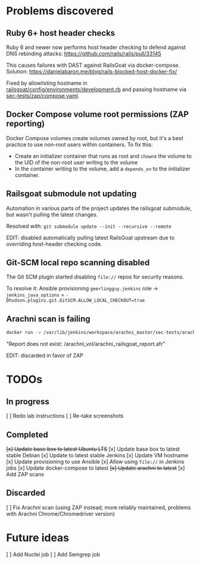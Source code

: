 # Problems discovered
## Ruby 6+ host header checks
Ruby 6 and newer now performs host header checking to defend against DNS rebinding attacks: https://github.com/rails/rails/pull/33145

This causes failures with DAST against RailsGoat via docker-compose. Solution: https://danielabaron.me/blog/rails-blocked-host-docker-fix/

Fixed by allowlisting hostname in [railsgoat/config/environments/development.rb](railsgoat/config/environments/development.rb) and passing hostname via [sec-tests/zap/compose.yaml](sec-tests/zap/compose.yaml).

## Docker Compose volume root permissions (ZAP reporting)
Docker Compose volumes create volumes owned by root, but it's a best practice to use non-root users within containers. To fix this:
- Create an initializer container that runs as root and `chown`s the volume to the UID of the non-root user writing to the volume
- In the container writing to the volume, add a `depends_on` to the initializer container.

## Railsgoat submodule not updating
Automation in various parts of the project updates the railsgoat submodule, but wasn't pulling the latest changes.

Resolved with: `git submodule update --init --recursive --remote`

EDIT: disabled automatically pulling latest RailsGoat upstream due to overriding host-header checking code.

## Git-SCM local repo scanning disabled
The Git SCM plugin started disabling `file://` repos for security reasons.

To resolve it: Ansible provisioning `geerlingguy.jenkins` role -> `jenkins_java_options` = `-Dhudson.plugins.git.GitSCM.ALLOW_LOCAL_CHECKOUT=true`

## Arachni scan is failing
```sh
docker run -v /var/lib/jenkins/workspace/arachni_master/sec-tests/arachni:/arachni_vol arachni:jenkins-arachni-master-2 arachni_reporter /arachni_vol/arachni_railsgoat_report.afr --reporter=html:outfile=/arachni_vol/arachni-railsgoat-quickscan-report.html.zip
```
"Report does not exist: /arachni_vol/arachni_railsgoat_report.afr"

EDIT: discarded in favor of ZAP

# TODOs
## In progress
[ ] Redo lab instructions
[ ] Re-take screenshots

## Completed
~~[x] Update base box to latest Ubuntu LTS~~
[x] Update base box to latest stable Debian
[x] Update to latest stable Jenkins
[x] Update VM hostname
[x] Update provisioning to use Ansible
[x] Allow using `file://` in Jenkins jobs
[x] Update docker-compose to latest
~~[x] Update arachni to latest~~
[x] Add ZAP scans

## Discarded
[ ] Fix Arachni scan (using ZAP instead; more reliably maintained, problems with Arachni Chrome/Chromedriver version)

# Future ideas
[ ] Add Nuclei job
[ ] Add Semgrep job